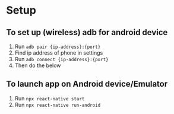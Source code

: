 # Setup

## To set up (wireless) adb for android device

1. Run `adb pair {ip-address}:{port}`
2. Find ip address of phone in settings
3. Run `adb connect {ip-address}:{port}`
4. Then do the below

## To launch app on Android device/Emulator

1. Run `npx react-native start`
2. Run `npx react-native run-android`



